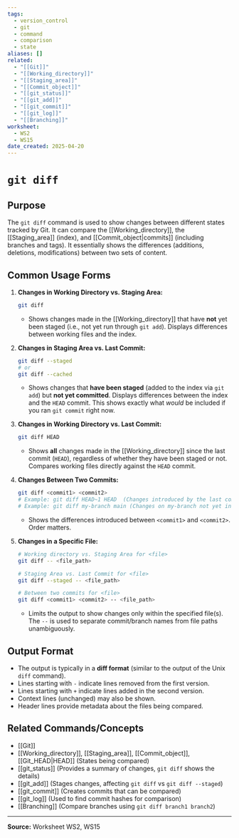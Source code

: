 ```yaml
---
tags:
  - version_control
  - git
  - command
  - comparison
  - state
aliases: []
related:
  - "[[Git]]"
  - "[[Working_directory]]"
  - "[[Staging_area]]"
  - "[[Commit_object]]"
  - "[[git_status]]"
  - "[[git_add]]"
  - "[[git_commit]]"
  - "[[git_log]]"
  - "[[Branching]]"
worksheet:
  - WS2
  - WS15
date_created: 2025-04-20
---
```

# ` git diff `

## Purpose

The `git diff` command is used to show changes between different states tracked by Git. It can compare the [[Working_directory]], the [[Staging_area]] (index), and [[Commit_object|commits]] (including branches and tags). It essentially shows the differences (additions, deletions, modifications) between two sets of content.

## Common Usage Forms

1.  **Changes in Working Directory vs. Staging Area:**
    ```bash
    git diff
    ```
    - Shows changes made in the [[Working_directory]] that have **not** yet been staged (i.e., not yet run through `git add`). Displays differences between working files and the index.

2.  **Changes in Staging Area vs. Last Commit:**
    ```bash
    git diff --staged
    # or
    git diff --cached
    ```
    - Shows changes that **have been staged** (added to the index via `git add`) but **not yet committed**. Displays differences between the index and the `HEAD` commit. This shows exactly what *would* be included if you ran `git commit` right now.

3.  **Changes in Working Directory vs. Last Commit:**
    ```bash
    git diff HEAD
    ```
    - Shows **all** changes made in the [[Working_directory]] since the last commit (`HEAD`), regardless of whether they have been staged or not. Compares working files directly against the `HEAD` commit.

4.  **Changes Between Two Commits:**
    ```bash
    git diff <commit1> <commit2>
    # Example: git diff HEAD~1 HEAD  (Changes introduced by the last commit)
    # Example: git diff my-branch main (Changes on my-branch not yet in main)
    ```
    - Shows the differences introduced between `<commit1>` and `<commit2>`. Order matters.

5.  **Changes in a Specific File:**
    ```bash
    # Working directory vs. Staging Area for <file>
    git diff -- <file_path>

    # Staging Area vs. Last Commit for <file>
    git diff --staged -- <file_path>

    # Between two commits for <file>
    git diff <commit1> <commit2> -- <file_path>
    ```
    - Limits the output to show changes only within the specified file(s). The `--` is used to separate commit/branch names from file paths unambiguously.

## Output Format

- The output is typically in a **diff format** (similar to the output of the Unix `diff` command).
- Lines starting with `-` indicate lines removed from the first version.
- Lines starting with `+` indicate lines added in the second version.
- Context lines (unchanged) may also be shown.
- Header lines provide metadata about the files being compared.

## Related Commands/Concepts
- [[Git]]
- [[Working_directory]], [[Staging_area]], [[Commit_object]], [[Git_HEAD|HEAD]] (States being compared)
- [[git_status]] (Provides a summary of changes, `git diff` shows the details)
- [[git_add]] (Stages changes, affecting `git diff` vs `git diff --staged`)
- [[git_commit]] (Creates commits that can be compared)
- [[git_log]] (Used to find commit hashes for comparison)
- [[Branching]] (Compare branches using `git diff branch1 branch2`)

---
**Source:** Worksheet WS2, WS15